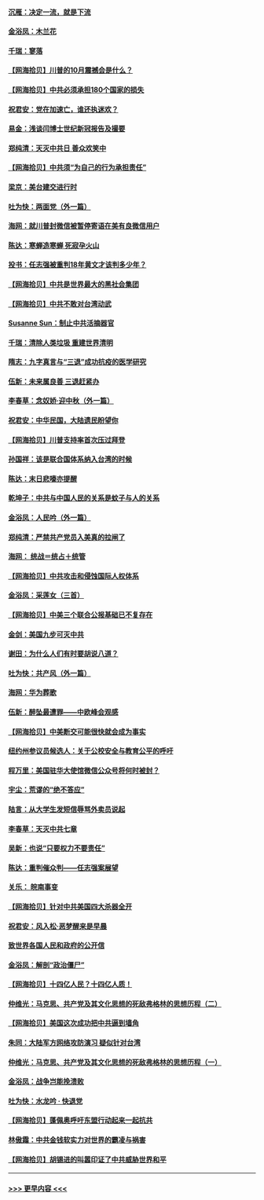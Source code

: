 #### [沉雁：决定一流，就是下流](../pages/nsc993/n12432128.md?t=09261951) 
#### [金浴凤：木兰花](../pages/nsc993/n12432124.md?t=09261951) 
#### [千瑞：寥落](../pages/nsc993/n12432071.md?t=09261951) 
#### [【网海拾贝】川普的10月震撼会是什么？](../pages/nsc993/n12431624.md?t=09261951) 
#### [【网海拾贝】中共必须承担180个国家的损失](../pages/nsc993/n12428893.md?t=09261951) 
#### [祝君安：党在加速亡，谁还执迷欢？](../pages/nsc993/n12428652.md?t=09261951) 
#### [易金：浅谈闫博士世纪新冠报告及撮要](../pages/nsc993/n12426822.md?t=09261951) 
#### [郑纯清：天灭中共日 善众欢笑中](../pages/nsc993/n12426784.md?t=09261951) 
#### [【网海拾贝】中共须“为自己的行为承担责任”](../pages/nsc993/n12426067.md?t=09261951) 
#### [梁京：美台建交进行时](../pages/nsc993/n12424066.md?t=09261951) 
#### [吐为快：两面党（外一篇）](../pages/nsc993/n12424043.md?t=09261951) 
#### [海网：就川普封微信被暂停寄语在美有良微信用户](../pages/nsc993/n12424021.md?t=09261951) 
#### [陈达：寒蝉造寒蝉 死寂孕火山](../pages/nsc993/n12423958.md?t=09261951) 
#### [投书：任志强被重判18年黄文才该判多少年？](../pages/nsc993/n12423672.md?t=09261951) 
#### [【网海拾贝】中共是世界最大的黑社会集团](../pages/nsc993/n12423543.md?t=09261951) 
#### [【网海拾贝】中共不敢对台湾动武](../pages/nsc993/n12421418.md?t=09261951) 
#### [Susanne Sun：制止中共活摘器官](../pages/nsc993/n12419654.md?t=09261951) 
#### [千瑞：清除人类垃圾 重建世界清明](../pages/nsc993/n12419414.md?t=09261951) 
#### [隋志：九字真言与“三退”成功抗疫的医学研究](../pages/nsc993/n12419248.md?t=09261951) 
#### [伍新：未来属良善 三退赶紧办](../pages/nsc993/n12418496.md?t=09261951) 
#### [李春草：念奴娇·迎中秋（外一篇）](../pages/nsc993/n12418465.md?t=09261951) 
#### [祝君安：中华民国，大陆遗民盼望你](../pages/nsc993/n12418089.md?t=09261951) 
#### [【网海拾贝】川普支持率首次压过拜登](../pages/nsc993/n12418050.md?t=09261951) 
#### [孙国祥：该是联合国体系纳入台湾的时候](../pages/nsc993/n12417369.md?t=09261951) 
#### [陈达：末日悲嚎亦提醒](../pages/nsc993/n12416736.md?t=09261951) 
#### [乾坤子：中共与中国人民的关系是蚊子与人的关系](../pages/nsc993/n12416632.md?t=09261951) 
#### [金浴凤：人民吟（外一篇）](../pages/nsc993/n12416567.md?t=09261951) 
#### [郑纯清：严禁共产党员入美真的拉闸了](../pages/nsc993/n12416550.md?t=09261951) 
#### [海网： 统战＝统占＋统管](../pages/nsc993/n12416404.md?t=09261951) 
#### [【网海拾贝】中共攻击和侵蚀国际人权体系](../pages/nsc993/n12416250.md?t=09261951) 
#### [金浴凤：采莲女（三首）](../pages/nsc993/n12415517.md?t=09261951) 
#### [【网海拾贝】中美三个联合公报基础已不复存在](../pages/nsc993/n12415054.md?t=09261951) 
#### [金剑：美国九步可灭中共](../pages/nsc993/n12413183.md?t=09261951) 
#### [谢田：为什么人们有时要胡说八道？](../pages/nsc993/n12411861.md?t=09261951) 
#### [吐为快：共产风（外一篇）](../pages/nsc993/n12411761.md?t=09261951) 
#### [海网：华为葬歌](../pages/nsc993/n12410381.md?t=09261951) 
#### [伍新：醉坠最遭罪——中欧峰会观感](../pages/nsc993/n12410364.md?t=09261951) 
#### [【网海拾贝】中美断交可能很快就会成为事实](../pages/nsc993/n12409495.md?t=09261951) 
#### [纽约州参议员候选人：关于公校安全与教育公平的呼吁](../pages/nsc993/n12409228.md?t=09261951) 
#### [程万里：美国驻华大使馆微信公众号将何时被封？](../pages/nsc993/n12407397.md?t=09261951) 
#### [宇尘：荒谬的“绝不答应”](../pages/nsc993/n12407360.md?t=09261951) 
#### [陆言：从大学生发短信辱骂外卖员说起](../pages/nsc993/n12407285.md?t=09261951) 
#### [李春草：天灭中共七章](../pages/nsc993/n12406988.md?t=09261951) 
#### [吴新：也说“只要权力不要责任”](../pages/nsc993/n12406966.md?t=09261951) 
#### [陈达：重判催众判——任志强案展望](../pages/nsc993/n12404540.md?t=09261951) 
#### [关乐： 皖南事变](../pages/nsc993/n12404288.md?t=09261951) 
#### [【网海拾贝】针对中共美国四大杀器全开](../pages/nsc993/n12404172.md?t=09261951) 
#### [祝君安：风入松‧恶梦醒来是早晨](../pages/nsc993/n12401953.md?t=09261951) 
#### [致世界各国人民和政府的公开信](../pages/nsc993/n12401824.md?t=09261951) 
#### [金浴凤：解剖“政治僵尸”](../pages/nsc993/n12401808.md?t=09261951) 
#### [【网海拾贝】十四亿人民？十四亿人质！](../pages/nsc993/n12401708.md?t=09261951) 
#### [仲维光：马克思、共产党及其文化思想的死敌弗格林的思想历程（二）](../pages/nsc993/n12399107.md?t=09261951) 
#### [【网海拾贝】美国这次成功把中共逼到墙角](../pages/nsc993/n12400173.md?t=09261951) 
#### [朱同：大陆军方网络攻防演习 疑似针对台湾](../pages/nsc993/n12399868.md?t=09261951) 
#### [仲维光：马克思、共产党及其文化思想的死敌弗格林的思想历程（一）](../pages/nsc993/n12398341.md?t=09261951) 
#### [金浴凤：战争岂能挽溃败](../pages/nsc993/n12398855.md?t=09261951) 
#### [吐为快：水龙吟 · 快退党](../pages/nsc993/n12398849.md?t=09261951) 
#### [【网海拾贝】蓬佩奥呼吁东盟行动起来一起抗共](../pages/nsc993/n12398291.md?t=09261951) 
#### [林傲霜：中共金钱软实力对世界的霸凌与祸害](../pages/nsc993/n12397515.md?t=09261951) 
#### [【网海拾贝】胡锡进的叫嚣印证了中共威胁世界和平](../pages/nsc993/n12397455.md?t=09261951) 

----
#### [ >>> 更早内容 <<< ](../indexes/nsc993-earlier.md)
